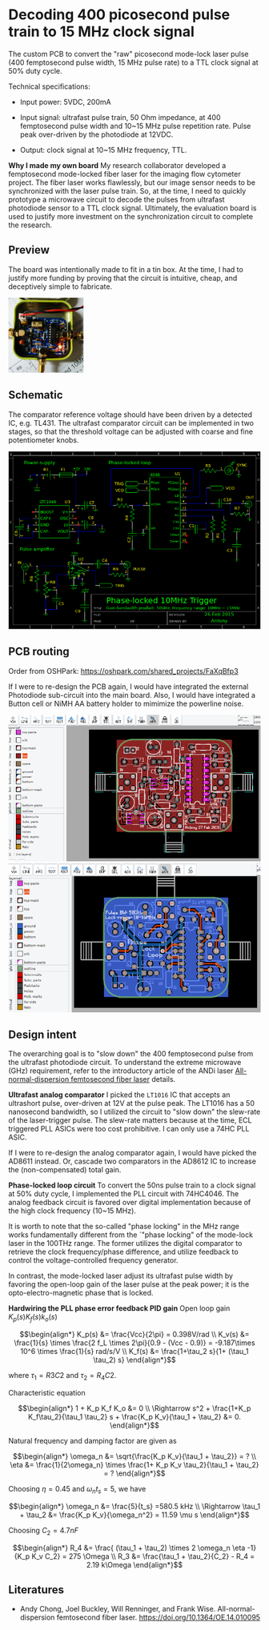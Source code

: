 # Decoding 400 picosecond pulse train to 15 MHz clock signal

The custom PCB to convert the "raw" picosecond mode-lock laser pulse (400
femptosecond pulse width, 15 MHz pulse rate) to a TTL clock signal at 50% duty
cycle.


Technical specifications:

* Input power: 5VDC, 200mA

* Input signal: ultrafast pulse train, 50 Ohm impedance, at 400 femptosecond pulse width and 10~15 MHz pulse repetition rate. Pulse peak over-driven by the photodiode at 12VDC.

* Output: clock signal at 10~15 MHz frequency, TTL.

**Why I made my own board** My research collaborator developed a femptosecond
mode-locked fiber laser for the imaging flow cytometer project. The fiber laser
works flawlessly, but our image sensor needs to be synchronized with the laser
pulse train. So, at the time, I need to quickly prototype a microwave circuit to
decode the pulses from ultrafast photodiode sensor to a TTL clock signal.
Ultimately, the evaluation board is used to justify more investment on the
synchronization circuit to complete the research.

## Preview

The board was intentionally made to fit in a tin box. At the time, I had to justify more funding by proving that the circuit is intuitive, cheap, and deceptively simple to fabricate.

![](preview.jpg)

## Schematic

The comparator reference voltage should have been driven by a detected IC, e.g. TL431. The ultrafast comparator circuit can be implemented in two stages, so that the threshold voltage can be adjusted with coarse and fine potentiometer knobs.

![](schematic.png)

## PCB routing

Order from OSHPark: https://oshpark.com/shared_projects/FaXqBfp3

If I were to re-design the PCB again, I would have integrated the external Photodiode sub-circuit into the main board. Also, I would have integrated a Button cell or NiMH AA battery holder to mimimize the powerline noise.


![Top side](pcb-routing.png)
![Bottom side](pcb-routing-bottom.png)

## Design intent

The overarching goal is to "slow down" the 400 femptosecond pulse from the
ultrafast photodiode circuit. To understand the extreme microwave (GHz)
requirement, refer to the introductory article of the ANDi laser
[All-normal-dispersion femtosecond fiber
laser](https://doi.org/10.1364/OE.14.010095) details.

**Ultrafast analog comparator**
I picked the `LT1016` IC that accepts an ultrashort pulse, over-driven at 12V at the pulse peak. The LT1016 has a 50 nanosecond bandwidth, so I utilized the circuit to "slow down" the slew-rate of the laser-trigger pulse. The slew-rate matters because at the time, ECL triggered PLL ASICs were too cost prohibitive. I can only use a 74HC PLL ASIC.

If I were to re-design the analog comparator again, I would have picked the AD8611 instead. Or, cascade two comparators in the AD8612 IC to increase the (non-compensated) total gain.

**Phase-locked loop circuit**
To convert the 50ns pulse train to a clock signal at 50% duty cycle, I implemented the PLL circuit with 74HC4046. The analog feedback circuit is favored over digital implementation because of the high clock frequency (10~15 MHz).

It is worth to note that the so-called "phase locking" in the MHz range works fundamentally different from the `"phase locking" of the mode-lock laser in the 100THz range. The former utilizes the digital comparator to retrieve the clock frequency/phase difference, and utilize feedback to control the voltage-controlled frequency generator.

In contrast, the mode-locked laser adjust its ultrafast pulse width by favoring the open-loop gain of the laser pulse at the peak power; it is the opto-electro-magnetic phase that is locked.


**Hardwiring the PLL phase error feedback PID gain**
Open loop gain $K_p(s) K_f(s) k_o(s)$

$$\begin{align*}
	K_p(s) &= \frac{Vcc}{2\pi} = 0.398V/rad \\
	K_v(s) &= \frac{1}{s} \times \frac{2 f_L \times 2\pi}{0.9 - (Vcc - 0.9)}
	= -9.187\times 10^6 \times \frac{1}{s} rad/s/V \\
	K_f(s) &= \frac{1+\tau_2 s}{1+ (\tau_1 \tau_2) s}
\end{align*}$$

where  $\tau_1 = R3 C2$ and $\tau_2 = R_4 C2$.

Characteristic equation

$$\begin{align*}
1 + K_p K_f K_o &= 0 \\
	\Rightarrow s^2 + \frac{1+K_p K_f\tau_2}{\tau_1 \tau_2} s + \frac{K_p K_v}{\tau_1 + \tau_2} &= 0.
\end{align*}$$

Natural frequency and damping factor are given as

$$\begin{align*}
\omega_n &= \sqrt{\frac{K_p K_v}{\tau_1 + \tau_2}} = ? \\ 
	\eta &= \frac{1}{2\omega_n} \times \frac{1+ K_p K_v \tau_2}{\tau_1 + \tau_2} = ?
\end{align*}$$

Choosing $\eta = 0.45$ and $\omega_n t_s = 5$, we have

$$\begin{align*}
\omega_n &= \frac{5}{t_s} =580.5 kHz \\
	\Rightarrow \tau_1 + \tau_2 &= \frac{K_p K_v}{\omega_n^2} = 11.59 \mu s
\end{align*}$$

Choosing $C_2 = 4.7 nF$

$$\begin{align*}
R_4 &= \frac{ (\tau_1 + \tau_2) \times 2 \omega_n \eta -1}{K_p K_v C_2} = 275 \Omega \\
	R_3 &= \frac{\tau_1 + \tau_2}{C_2} - R_4 = 2.19 k\Omega
\end{align*}$$

## Literatures

* Andy Chong, Joel Buckley, Will Renninger, and Frank Wise. All-normal-dispersion femtosecond fiber laser. https://doi.org/10.1364/OE.14.010095